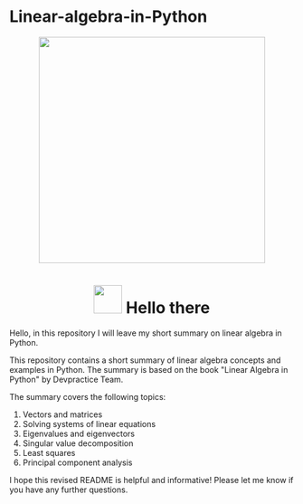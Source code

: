 # Linear-algebra-in-Python

<div id="header" align="center">
  <img src="https://media1.tenor.com/m/bxeM9N2IXLsAAAAd/osita-osita-iheme.gif" width="400"/>
</div>

<div id="badges" align="center">
  <h1>
    <img src="https://media.tenor.com/znmQl_Of2AAAAAAi/pepe-jedi-pablojedi.gif" width="50px"/>
    Hello there
  </h1>
</div>


Hello, in this repository I will leave my short summary on linear algebra in Python.

This repository contains a short summary of linear algebra concepts and examples in Python. The summary is based on the book "Linear Algebra in Python" by Devpractice Team.

The summary covers the following topics:

1. Vectors and matrices
2. Solving systems of linear equations
3. Eigenvalues and eigenvectors
4. Singular value decomposition
5. Least squares
6. Principal component analysis

I hope this revised README is helpful and informative! Please let me know if you have any further questions.
